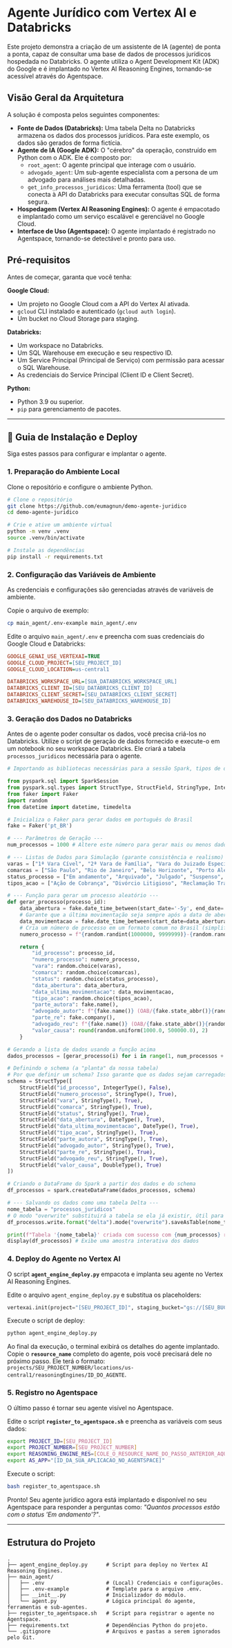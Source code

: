 # Agente Jurídico com Vertex AI e Databricks

Este projeto demonstra a criação de um assistente de IA (agente) de ponta a ponta, capaz de consultar uma base de dados de processos jurídicos hospedada no Databricks. O agente utiliza o Agent Development Kit (ADK) do Google e é implantado no Vertex AI Reasoning Engines, tornando-se acessível através do Agentspace.

## Visão Geral da Arquitetura

A solução é composta pelos seguintes componentes:

  * **Fonte de Dados (Databricks):** Uma tabela Delta no Databricks armazena os dados dos processos jurídicos. Para este exemplo, os dados são gerados de forma fictícia.
  * **Agente de IA (Google ADK):** O "cérebro" da operação, construído em Python com o ADK. Ele é composto por:
      * `root_agent`: O agente principal que interage com o usuário.
      * `advogado_agent`: Um sub-agente especialista com a persona de um advogado para análises mais detalhadas.
      * `get_info_processos_juridicos`: Uma ferramenta (tool) que se conecta à API do Databricks para executar consultas SQL de forma segura.
  * **Hospedagem (Vertex AI Reasoning Engines):** O agente é empacotado e implantado como um serviço escalável e gerenciável no Google Cloud.
  * **Interface de Uso (Agentspace):** O agente implantado é registrado no Agentspace, tornando-se detectável e pronto para uso.

## Pré-requisitos

Antes de começar, garanta que você tenha:

**Google Cloud:**

  * Um projeto no Google Cloud com a API do Vertex AI ativada.
  * `gcloud` CLI instalado e autenticado (`gcloud auth login`).
  * Um bucket no Cloud Storage para staging.

**Databricks:**

  * Um workspace no Databricks.
  * Um SQL Warehouse em execução e seu respectivo ID.
  * Um Service Principal (Principal de Serviço) com permissão para acessar o SQL Warehouse.
  * As credenciais do Service Principal (Client ID e Client Secret).

**Python:**

  * Python 3.9 ou superior.
  * `pip` para gerenciamento de pacotes.

-----

## 🚀 Guia de Instalação e Deploy

Siga estes passos para configurar e implantar o agente.

### 1\. Preparação do Ambiente Local

Clone o repositório e configure o ambiente Python.

```bash
# Clone o repositório
git clone https://github.com/eumagnun/demo-agente-juridico
cd demo-agente-juridico

# Crie e ative um ambiente virtual
python -m venv .venv
source .venv/bin/activate

# Instale as dependências
pip install -r requirements.txt
```

### 2\. Configuração das Variáveis de Ambiente

As credenciais e configurações são gerenciadas através de variáveis de ambiente.

Copie o arquivo de exemplo:

```bash
cp main_agent/.env-example main_agent/.env
```

Edite o arquivo `main_agent/.env` e preencha com suas credenciais do Google Cloud e Databricks:

```ini
GOOGLE_GENAI_USE_VERTEXAI=TRUE
GOOGLE_CLOUD_PROJECT=[SEU_PROJECT_ID]
GOOGLE_CLOUD_LOCATION=us-central1

DATABRICKS_WORKSPACE_URL=[SUA_DATABRICKS_WORKSPACE_URL]
DATABRICKS_CLIENT_ID=[SEU_DATABRICKS_CLIENT_ID]
DATABRICKS_CLIENT_SECRET=[SEU_DATABRICKS_CLIENT_SECRET]
DATABRICKS_WAREHOUSE_ID=[SEU_DATABRICKS_WAREHOUSE_ID]
```

### 3\. Geração dos Dados no Databricks

Antes de o agente poder consultar os dados, você precisa criá-los no Databricks. Utilize o script de geração de dados fornecido e execute-o em um notebook no seu workspace Databricks. Ele criará a tabela `processos_juridicos` necessária para o agente.
```Python
# Importando as bibliotecas necessárias para a sessão Spark, tipos de dados e geração de dados

from pyspark.sql import SparkSession
from pyspark.sql.types import StructType, StructField, StringType, IntegerType, DateType, DoubleType
from faker import Faker
import random
from datetime import datetime, timedelta

# Inicializa o Faker para gerar dados em português do Brasil
fake = Faker('pt_BR')

# --- Parâmetros de Geração ---
num_processos = 1000 # Altere este número para gerar mais ou menos dados

# --- Listas de Dados para Simulação (garante consistência e realismo) ---
varas = ["1ª Vara Cível", "2ª Vara de Família", "Vara do Juizado Especial Cível", "1ª Vara Criminal", "2ª Vara da Fazenda Pública"]
comarcas = ["São Paulo", "Rio de Janeiro", "Belo Horizonte", "Porto Alegre", "Salvador"]
status_processo = ["Em andamento", "Arquivado", "Julgado", "Suspenso", "Em recurso"]
tipos_acao = ["Ação de Cobrança", "Divórcio Litigioso", "Reclamação Trabalhista", "Busca e Apreensão", "Inventário"]

# --- Função para gerar um processo aleatório ---
def gerar_processo(processo_id):
    data_abertura = fake.date_time_between(start_date='-5y', end_date='now').date()
    # Garante que a última movimentação seja sempre após a data de abertura
    data_movimentacao = fake.date_time_between(start_date=data_abertura, end_date='now').date()
    # Cria um número de processo em um formato comum no Brasil (simplificado)
    numero_processo = f"{random.randint(1000000, 9999999)}-{random.randint(10, 99)}.{datetime.now().year}.{random.randint(1, 9)}.{random.randint(10, 99)}.{random.randint(1000, 9999)}"

    return {
        "id_processo": processo_id,
        "numero_processo": numero_processo,
        "vara": random.choice(varas),
        "comarca": random.choice(comarcas),
        "status": random.choice(status_processo),
        "data_abertura": data_abertura,
        "data_ultima_movimentacao": data_movimentacao,
        "tipo_acao": random.choice(tipos_acao),
        "parte_autora": fake.name(),
        "advogado_autor": f"{fake.name()} (OAB/{fake.state_abbr()}{random.randint(10000, 99999)})",
        "parte_re": fake.company(),
        "advogado_reu": f"{fake.name()} (OAB/{fake.state_abbr()}{random.randint(10000, 99999)})",
        "valor_causa": round(random.uniform(1000.0, 500000.0), 2)
    }

# Gerando a lista de dados usando a função acima
dados_processos = [gerar_processo(i) for i in range(1, num_processos + 1)]

# Definindo o schema (a "planta" da nossa tabela)
# Por que definir um schema? Isso garante que os dados sejam carregados com os tipos corretos (data, texto, número), evitando erros de interpretação.
schema = StructType([
    StructField("id_processo", IntegerType(), False),
    StructField("numero_processo", StringType(), True),
    StructField("vara", StringType(), True),
    StructField("comarca", StringType(), True),
    StructField("status", StringType(), True),
    StructField("data_abertura", DateType(), True),
    StructField("data_ultima_movimentacao", DateType(), True),
    StructField("tipo_acao", StringType(), True),
    StructField("parte_autora", StringType(), True),
    StructField("advogado_autor", StringType(), True),
    StructField("parte_re", StringType(), True),
    StructField("advogado_reu", StringType(), True),
    StructField("valor_causa", DoubleType(), True)
])

# Criando o DataFrame do Spark a partir dos dados e do schema
df_processos = spark.createDataFrame(dados_processos, schema)

# --- Salvando os dados como uma tabela Delta ---
nome_tabela = "processos_juridicos"
# O modo "overwrite" substituirá a tabela se ela já existir, útil para testes.
df_processos.write.format("delta").mode("overwrite").saveAsTable(nome_tabela)

print(f"Tabela '{nome_tabela}' criada com sucesso com {num_processos} registros.")
display(df_processos) # Exibe uma amostra interativa dos dados
```

### 4\. Deploy do Agente no Vertex AI

O script **`agent_engine_deploy.py`** empacota e implanta seu agente no Vertex AI Reasoning Engines.

Edite o arquivo `agent_engine_deploy.py` e substitua os placeholders:

```python
vertexai.init(project="[SEU_PROJECT_ID]", staging_bucket="gs://[SEU_BUCKET_PARA_STAGING]")
```

Execute o script de deploy:

```bash
python agent_engine_deploy.py
```

Ao final da execução, o terminal exibirá os detalhes do agente implantado. Copie o **`resource_name`** completo do agente, pois você precisará dele no próximo passo. Ele terá o formato: `projects/SEU_PROJECT_NUMBER/locations/us-central1/reasoningEngines/ID_DO_AGENTE`.

### 5\. Registro no Agentspace

O último passo é tornar seu agente visível no Agentspace.

Edite o script **`register_to_agentspace.sh`** e preencha as variáveis com seus dados:

```bash
export PROJECT_ID=[SEU_PROJECT_ID]
export PROJECT_NUMBER=[SEU_PROJECT_NUMBER]
export REASONING_ENGINE_RES=[COLE_O_RESOURCE_NAME_DO_PASSO_ANTERIOR_AQUI]
export AS_APP="[ID_DA_SUA_APLICACAO_NO_AGENTSPACE]"
```

Execute o script:

```bash
bash register_to_agentspace.sh
```

Pronto\! Seu agente jurídico agora está implantado e disponível no seu Agentspace para responder a perguntas como: *"Quantos processos estão com o status 'Em andamento'?"*.

-----

## Estrutura do Projeto

```
.
├── agent_engine_deploy.py      # Script para deploy no Vertex AI Reasoning Engines.
├── main_agent/
│   ├── .env                    # (Local) Credenciais e configurações.
│   ├── .env-example            # Template para o arquivo .env.
│   ├── __init__.py             # Inicializador do módulo.
│   └── agent.py                # Lógica principal do agente, ferramentas e sub-agentes.
├── register_to_agentspace.sh   # Script para registrar o agente no Agentspace.
├── requirements.txt            # Dependências Python do projeto.
└── .gitignore                  # Arquivos e pastas a serem ignorados pelo Git.
```
